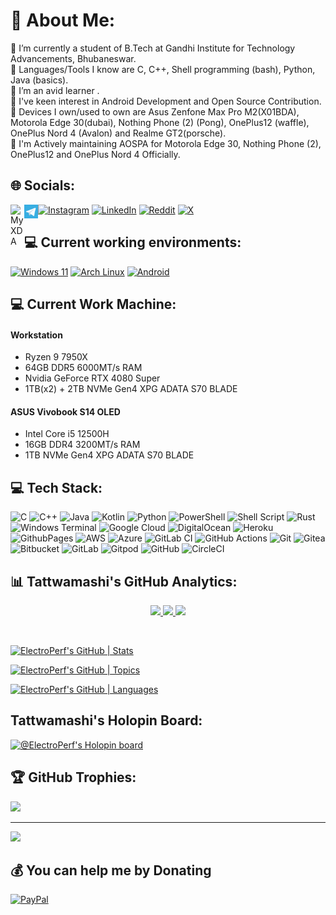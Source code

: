 # 💫 About Me:
🌱 I’m currently a student of B.Tech at Gandhi Institute for Technology Advancements, Bhubaneswar.<br>👀 Languages/Tools I know are C, C++, Shell programming (bash), Python, Java (basics).<br>💞️ I’m an avid learner .<br>🙋 I've keen interest in Android Development and Open Source Contribution.<br>📱 Devices I own/used to own are Asus Zenfone Max Pro M2(X01BDA),  Motorola Edge 30(dubai), Nothing Phone (2) (Pong), OnePlus12 (waffle), OnePlus Nord 4 (Avalon) and Realme GT2(porsche).<br>📱 I'm Actively maintaining AOSPA for Motorola Edge 30, Nothing Phone (2), OnePlus12 and OnePlus Nord 4 Officially.


## 🌐 Socials:
[![Instagram](https://img.shields.io/badge/Instagram-%23E4405F.svg?logo=Instagram&logoColor=white)](https://instagram.com/kunmun.19) [![LinkedIn](https://img.shields.io/badge/LinkedIn-%230077B5.svg?logo=linkedin&logoColor=white)](https://linkedin.com/in/tattwamashi-nayak-4a9209296) [![Reddit](https://img.shields.io/badge/Reddit-%23FF4500.svg?logo=Reddit&logoColor=white)](https://reddit.com/user/ClassroomUnfair7954) [![X](https://img.shields.io/badge/X-black.svg?logo=X&logoColor=white)](https://x.com/kunmun36) <a href="https://forum.xda-developers.com/m/kunmun36.12667599/">
  <img align="left" alt="My XDA" width="22px" src="https://www.xda-developers.com/public/build/images/favicon-48x48.8f822f21.png" />
</a>
<a href="https://t.me/kunmun36">
  <img align="left" alt="Tattwamashi's Telegram" width="22px" src="https://raw.githubusercontent.com/edent/SuperTinyIcons/master/images/svg/telegram.svg" />
</a>

## 💻 Current working environments:
[![Windows 11](https://img.shields.io/static/v1?style=for-the-badge&message=Windows+11&color=0078D4&logo=Windows+11&logoColor=FFFFFF&label=)](https://www.microsoft.com/en-in/software-download/windows10)
[![Arch Linux](https://img.shields.io/static/v1?style=for-the-badge&message=Arch+Linux&color=1793D1&logo=Arch+Linux&logoColor=FFFFFF&label=)](https://archlinux.org)
[![Android](https://img.shields.io/static/v1?style=for-the-badge&message=Android&color=222222&logo=Android&logoColor=3DDC84&label=)](https://android.com/)

## 💻 Current Work Machine:
#### Workstation
- Ryzen 9 7950X
- 64GB DDR5 6000MT/s RAM
- Nvidia GeForce RTX 4080 Super
- 1TB(x2) + 2TB NVMe Gen4 XPG ADATA S70 BLADE

#### ASUS Vivobook S14 OLED
- Intel Core i5 12500H
- 16GB DDR4 3200MT/s RAM
- 1TB NVMe Gen4 XPG ADATA S70 BLADE

## 💻 Tech Stack:
![C](https://img.shields.io/badge/c-%2300599C.svg?style=for-the-badge&logo=c&logoColor=white) ![C++](https://img.shields.io/badge/c++-%2300599C.svg?style=for-the-badge&logo=c%2B%2B&logoColor=white) ![Java](https://img.shields.io/badge/java-%23ED8B00.svg?style=for-the-badge&logo=openjdk&logoColor=white) ![Kotlin](https://img.shields.io/badge/kotlin-%237F52FF.svg?style=for-the-badge&logo=kotlin&logoColor=white) ![Python](https://img.shields.io/badge/python-3670A0?style=for-the-badge&logo=python&logoColor=ffdd54) ![PowerShell](https://img.shields.io/badge/PowerShell-%235391FE.svg?style=for-the-badge&logo=powershell&logoColor=white) ![Shell Script](https://img.shields.io/badge/shell_script-%23121011.svg?style=for-the-badge&logo=gnu-bash&logoColor=white) ![Rust](https://img.shields.io/badge/rust-%23000000.svg?style=for-the-badge&logo=rust&logoColor=white) ![Windows Terminal](https://img.shields.io/badge/Windows%20Terminal-%234D4D4D.svg?style=for-the-badge&logo=windows-terminal&logoColor=white) ![Google Cloud](https://img.shields.io/badge/GoogleCloud-%234285F4.svg?style=for-the-badge&logo=google-cloud&logoColor=white) ![DigitalOcean](https://img.shields.io/badge/DigitalOcean-%230167ff.svg?style=for-the-badge&logo=digitalOcean&logoColor=white) ![Heroku](https://img.shields.io/badge/heroku-%23430098.svg?style=for-the-badge&logo=heroku&logoColor=white) ![GithubPages](https://img.shields.io/badge/github%20pages-121013?style=for-the-badge&logo=github&logoColor=white) ![AWS](https://img.shields.io/badge/AWS-%23FF9900.svg?style=for-the-badge&logo=amazon-aws&logoColor=white) ![Azure](https://img.shields.io/badge/azure-%230072C6.svg?style=for-the-badge&logo=microsoftazure&logoColor=white) ![GitLab CI](https://img.shields.io/badge/gitlab%20CI-%23181717.svg?style=for-the-badge&logo=gitlab&logoColor=white) ![GitHub Actions](https://img.shields.io/badge/github%20actions-%232671E5.svg?style=for-the-badge&logo=githubactions&logoColor=white) ![Git](https://img.shields.io/badge/git-%23F05033.svg?style=for-the-badge&logo=git&logoColor=white) ![Gitea](https://img.shields.io/badge/Gitea-34495E?style=for-the-badge&logo=gitea&logoColor=5D9425) ![Bitbucket](https://img.shields.io/badge/bitbucket-%230047B3.svg?style=for-the-badge&logo=bitbucket&logoColor=white) ![GitLab](https://img.shields.io/badge/gitlab-%23181717.svg?style=for-the-badge&logo=gitlab&logoColor=white) ![Gitpod](https://img.shields.io/badge/gitpod-f06611.svg?style=for-the-badge&logo=gitpod&logoColor=white) ![GitHub](https://img.shields.io/badge/github-%23121011.svg?style=for-the-badge&logo=github&logoColor=white) ![CircleCI](https://img.shields.io/badge/circleci-%23161616.svg?style=for-the-badge&logo=circleci&logoColor=white)

## 📊 Tattwamashi's GitHub Analytics:
<p align="center">
<a href="https://github.com/ElectroPerf">
<img height="180em" src="https://github-readme-stats-eight-theta.vercel.app/api?username=ElectroPerf&show_icons=true&theme=nightowl&hide_border=true&include_all_commits=true&count_private=true"/>
<img height="180em" src="https://github-readme-streak-stats.herokuapp.com/?user=ElectroPerf&theme=nightowl&hide_border=true"/>
<img height="180em" src="https://github-readme-stats-eight-theta.vercel.app/api/top-langs/?username=ElectroPerf&layout=compact&langs_count=8&theme=nightowl&hide_border=true"/>
</a>
</p>
<br>

[![ElectroPerf's GitHub | Stats](https://stats.quira.sh/ElectroPerf/github?theme=dark)](https://quira.sh?utm_source=widgets&utm_campaign=ElectroPerf)

[![ElectroPerf's GitHub | Topics](https://stats.quira.sh/ElectroPerf/topics-over-time?theme=dark)](https://quira.sh?utm_source=widgets&utm_campaign=ElectroPerf)

[![ElectroPerf's GitHub | Languages](https://stats.quira.sh/ElectroPerf/languages-over-time?theme=dark)](https://quira.sh?utm_source=widgets&utm_campaign=ElectroPerf)

## Tattwamashi's Holopin Board:

[![@ElectroPerf's Holopin board](https://holopin.io/api/user/board?user=ElectroPerf)](https://holopin.io/@ElectroPerf)

## 🏆 GitHub Trophies:
![](https://github-profile-trophy.vercel.app/?username=ElectroPerf&theme=tokyonight&no-frame=true&no-bg=false&margin-w=4)

---
[![](https://visitcount.itsvg.in/api?id=ElectroPerf&icon=8&color=0)](https://visitcount.itsvg.in)

## 💰 You can help me by Donating
[![PayPal](https://img.shields.io/badge/PayPal-00457C?style=for-the-badge&logo=paypal&logoColor=white)](https://paypal.me/kunmun36) 
